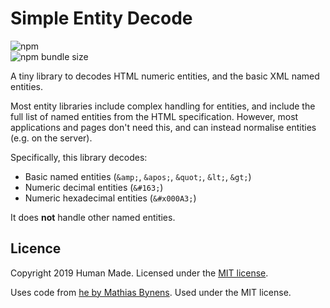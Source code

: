 # Simple Entity Decode

![npm](https://img.shields.io/npm/v/simple-entity-decode)  
![npm bundle size](https://img.shields.io/bundlephobia/min/simple-entity-decode)

A tiny library to decodes HTML numeric entities, and the basic XML named entities.

Most entity libraries include complex handling for entities, and include the full list of named entities from the HTML specification. However, most applications and pages don't need this, and can instead normalise entities (e.g. on the server).

Specifically, this library decodes:

* Basic named entities (`&amp;`, `&apos;`, `&quot;`, `&lt;`, `&gt;`)
* Numeric decimal entities (`&#163;`)
* Numeric hexadecimal entities (`&#x000A3;`)

It does **not** handle other named entities.

## Licence

Copyright 2019 Human Made. Licensed under the [MIT license](LICENSE.txt).

Uses code from [he by Mathias Bynens](https://github.com/mathiasbynens/he). Used under the MIT license.
